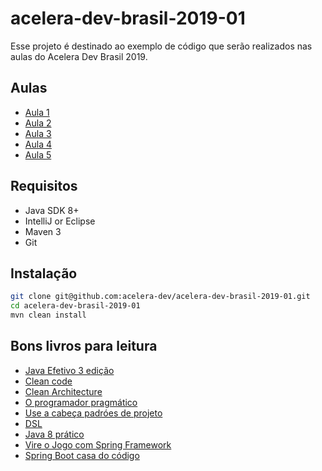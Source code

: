 # acelera-dev-brasil-2019-01
Esse projeto é destinado ao exemplo de código que serão realizados nas aulas do Acelera Dev Brasil 2019.

## Aulas

* [Aula 1](https://github.com/otaviojava/acelera-dev-sp-2019/tree/master/aula-1)
* [Aula 2](https://github.com/otaviojava/acelera-dev-sp-2019/tree/master/aula-2)
* [Aula 3](https://github.com/otaviojava/acelera-dev-sp-2019/tree/master/aula-3)
* [Aula 4](https://github.com/otaviojava/acelera-dev-sp-2019/tree/master/aula-4)
* [Aula 5](https://github.com/otaviojava/acelera-dev-sp-2019/tree/master/aula-5)


## Requisitos

* Java SDK 8+
* IntelliJ or Eclipse
* Maven 3
* Git


## Instalação


```bash
git clone git@github.com:acelera-dev/acelera-dev-brasil-2019-01.git
cd acelera-dev-brasil-2019-01
mvn clean install
```

## Bons livros para leitura

* [Java Efetivo 3 edição](https://www.amazon.com.br/Java-Efetivo-Melhores-Pr%C3%A1ticas-Plataforma/dp/8550804622/ref=sr_1_fkmr0_1?__mk_pt_BR=%C3%85M%C3%85%C5%BD%C3%95%C3%91&keywords=Java+Efetivo+3+edi%C3%A7%C3%A3o&qid=1549546162&sr=8-1-fkmr0)
* [Clean code](https://www.amazon.com.br/Clean-Code-Handbook-Software-Craftsmanship-ebook/dp/B001GSTOAM/ref=sr_1_1?__mk_pt_BR=%C3%85M%C3%85%C5%BD%C3%95%C3%91&keywords=Clean+code&qid=1549801398&s=gateway&sr=8-1)
* [Clean Architecture](https://www.amazon.com.br/Clean-Architecture-Craftsmans-Software-Structure/dp/0134494164/ref=sr_1_1?__mk_pt_BR=%C3%85M%C3%85%C5%BD%C3%95%C3%91&keywords=Clean+Architecture&qid=1549801411&s=gateway&sr=8-1)
* [O programador pragmático](https://www.amazon.com.br/Programador-Pragm%C3%A1tico-Aprendiz-Mestre-ebook/dp/B019HM0H90/ref=sr_1_fkmrnull_1?__mk_pt_BR=%C3%85M%C3%85%C5%BD%C3%95%C3%91&keywords=O+programador+pragm%C3%A1tico&qid=1549801424&s=gateway&sr=8-1-fkmrnull)
* [Use a cabeça padróes de projeto](https://www.amazon.com.br/Cabe%C3%A7a-Padr%C3%B5es-Projetos-Eric-Freeman/dp/8576081741/ref=sr_1_1?__mk_pt_BR=%C3%85M%C3%85%C5%BD%C3%95%C3%91&keywords=Use+a+cabe%C3%A7a+padr%C3%B3es+de+projeto&qid=1549801436&s=gateway&sr=8-1-spell)
* [DSL](https://www.casadocodigo.com.br/products/livro-dsl)
* [Java 8 prático](https://www.casadocodigo.com.br/products/livro-java8)
* [Vire o Jogo com Spring Framework](https://www.casadocodigo.com.br/products/livro-spring-framework)
* [Spring Boot casa do código](https://www.casadocodigo.com.br/products/livro-spring-boot)

